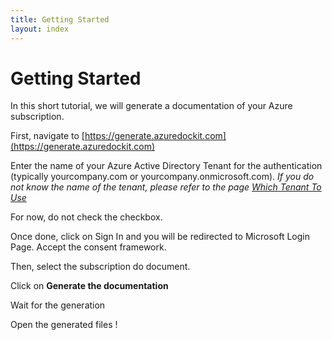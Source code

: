 ```yaml
---
title: Getting Started
layout: index
---
```

# Getting Started

In this short tutorial, we will generate a documentation of your Azure subscription.

First, navigate to [https://generate.azuredockit.com](https://generate.azuredockit.com)

Enter the name of your Azure Active Directory Tenant for the authentication (typically yourcompany.com or yourcompany.onmicrosoft.com). *If you do not know the name of the tenant, please refer to the page [Which Tenant To Use](https://azuredockit.github.io/WhichTenantToUse)*

For now, do not check the checkbox.

Once done, click on Sign In and you will be redirected to Microsoft Login Page. Accept the consent framework.

Then, select the subscription do document.

Click on **Generate the documentation**

Wait for the generation

Open the generated files !

